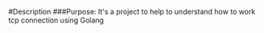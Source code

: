 #Description
###Purpose:
It's a project to help to understand how to work tcp connection using Golang 